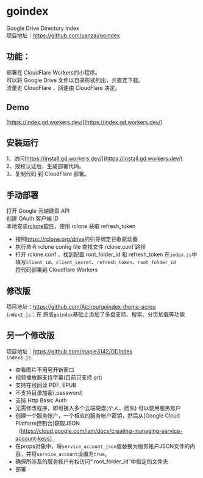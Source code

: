 # goindex
Google Drive Directory Index  
项目地址：https://github.com/yanzai/goindex  

## 功能：
部署在 CloudFlare Workers的小程序。  
可以将 Google Drive 文件以目录形式列出，并直连下载。  
流量走 CloudFlare ，网速由 CloudFlare 决定。

## Demo
[https://index.gd.workers.dev/](https://index.gd.workers.dev/)  

## 安装运行

1、访问[https://install.gd.workers.dev/](https://install.gd.workers.dev/)  
2、授权认证后，生成部署代码。  
3、复制代码 到 CloudFlare 部署。  

## 手动部署
打开 Google 云端硬盘 API  
创建 OAuth 客户端 ID  
本地安装[rclone软件](https://rclone.org/)，使用 rclone 获取 refresh_token   
  - 按照<https://rclone.org/drive>的引导绑定谷歌驱动器
  - 执行命令 rclone config file 查找文件 rclone.conf 路径
  - 打开 rclone.conf ，找到配置 root_folder_id 和 refresh_token
在`index.js`中填写`client_id`、`client_secret`、`refresh_token`、`root_folder_id`     
将代码部署到 Cloudflare Workers  

## 修改版
项目地址：https://github.com/Aicirou/goindex-theme-acrou  
`index2.js`：在 原版`goindex`基础上添加了多盘支持、搜索、分页加载等功能  

## 另一个修改版
项目地址：https://github.com/maple3142/GDIndex  
`index3.js`
  -   查看图片不用另开新窗口
  -   视频播放器支持字幕(目前只支持 srt)
  -   支持在线阅读 PDF, EPUB
  -   不支持目录加密(.password)
  -   支持 Http Basic Auth
  -   无需修改程序，即可接入多个云端硬盘(个人、团队)
可以使用服务账户
  - 创建一个服务帐户，一个相应的服务帐户密钥，然后从[Google Cloud Platform控制台]获取JSON（https://cloud.google.com/iam/docs/creating-managing-service-account-keys）
  - 在props对象中，将`service_account_json`值替换为服务帐户JSON文件的内容，并将`service_account`设置为`true`。
  - 确保所涉及的服务帐户有权访问“ root_folder_id”中指定的文件夹
  - 部署

